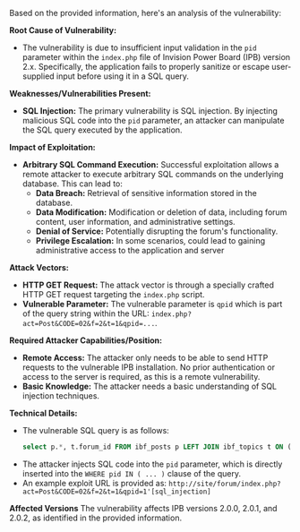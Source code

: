 Based on the provided information, here's an analysis of the vulnerability:

**Root Cause of Vulnerability:**
- The vulnerability is due to insufficient input validation in the `pid` parameter within the `index.php` file of Invision Power Board (IPB) version 2.x. Specifically, the application fails to properly sanitize or escape user-supplied input before using it in a SQL query.

**Weaknesses/Vulnerabilities Present:**
- **SQL Injection:** The primary vulnerability is SQL injection. By injecting malicious SQL code into the `pid` parameter, an attacker can manipulate the SQL query executed by the application.

**Impact of Exploitation:**
- **Arbitrary SQL Command Execution:** Successful exploitation allows a remote attacker to execute arbitrary SQL commands on the underlying database. This can lead to:
    - **Data Breach:**  Retrieval of sensitive information stored in the database.
    - **Data Modification:** Modification or deletion of data, including forum content, user information, and administrative settings.
    - **Denial of Service:** Potentially disrupting the forum's functionality.
    - **Privilege Escalation:**  In some scenarios, could lead to gaining administrative access to the application and server

**Attack Vectors:**
- **HTTP GET Request:** The attack vector is through a specially crafted HTTP GET request targeting the `index.php` script.
- **Vulnerable Parameter:** The vulnerable parameter is `qpid` which is part of the query string within the URL: `index.php?act=Post&CODE=02&f=2&t=1&qpid=...`.

**Required Attacker Capabilities/Position:**
- **Remote Access:** The attacker only needs to be able to send HTTP requests to the vulnerable IPB installation. No prior authentication or access to the server is required, as this is a remote vulnerability.
- **Basic Knowledge:** The attacker needs a basic understanding of SQL injection techniques.

**Technical Details:**
- The vulnerable SQL query is as follows:
  ```sql
  select p.*, t.forum_id FROM ibf_posts p LEFT JOIN ibf_topics t ON (t.tid=p.topic_id) WHERE pid IN ( ... )
  ```
- The attacker injects SQL code into the `pid` parameter, which is directly inserted into the `WHERE pid IN ( ... )` clause of the query.
- An example exploit URL is provided as: `http://site/forum/index.php?act=Post&CODE=02&f=2&t=1&qpid=1'[sql_injection]`

**Affected Versions**
The vulnerability affects IPB versions 2.0.0, 2.0.1, and 2.0.2, as identified in the provided information.